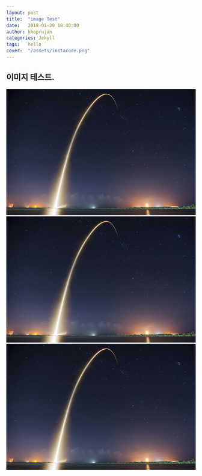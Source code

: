 ```yaml
---
layout: post
title:  "image Test"
date:   2018-01-29 18:40:00
author: khoprujan
categories: Jekyll
tags:	hello
cover:  "/assets/instacode.png"
---
```


## 이미지 테스트.

<a href="/assets/images/falcon9_small.jpg" data-lightbox="falcon9-large" data-title="lightbox test">
  <img src="/assets/images/falcon9_small.jpg" title="lightbox test">
</a>

<a href="/assets/images/falcon9_small.jpg" data-lightbox="falcon9-small" data-title="lightbox test">
  <img src="/assets/images/falcon9_small.jpg" title="lightbox test">
</a>

<a href="/assets/images/falcon9_small.jpg" >
  <img src="/assets/images/falcon9_small.jpg">
</a>
